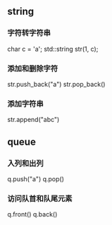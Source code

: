 ## string
### 字符转字符串
char c = 'a';
std::string str(1, c);
### 添加和删除字符
str.push_back("a")
str.pop_back()
### 添加字符串
str.append("abc")

## queue
### 入列和出列
q.push("a")
q.pop()

### 访问队首和队尾元素
q.front()
q.back()

